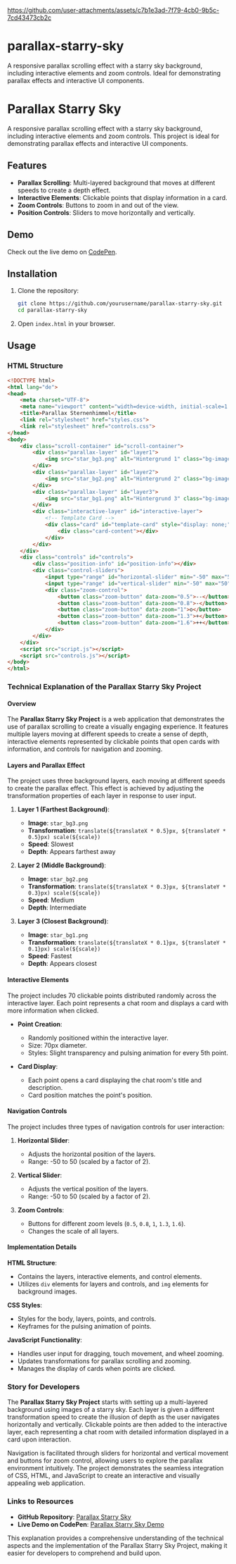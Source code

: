 

https://github.com/user-attachments/assets/c7b1e3ad-7f79-4cb0-9b5c-7cd43473cb2c

# parallax-starry-sky
A responsive parallax scrolling effect with a starry sky background, including interactive elements and zoom controls. Ideal for demonstrating parallax effects and interactive UI components.

# Parallax Starry Sky

A responsive parallax scrolling effect with a starry sky background, including interactive elements and zoom controls. This project is ideal for demonstrating parallax effects and interactive UI components.

## Features

- **Parallax Scrolling**: Multi-layered background that moves at different speeds to create a depth effect.
- **Interactive Elements**: Clickable points that display information in a card.
- **Zoom Controls**: Buttons to zoom in and out of the view.
- **Position Controls**: Sliders to move horizontally and vertically.

## Demo

Check out the live demo on [CodePen](https://codepen.io/ogerly/pen/yLdNvWv).

## Installation

1. Clone the repository:
    ```sh
    git clone https://github.com/yourusername/parallax-starry-sky.git
    cd parallax-starry-sky
    ```

2. Open `index.html` in your browser.

## Usage

### HTML Structure

```html
<!DOCTYPE html>
<html lang="de">
<head>
    <meta charset="UTF-8">
    <meta name="viewport" content="width=device-width, initial-scale=1.0">
    <title>Parallax Sternenhimmel</title>
    <link rel="stylesheet" href="styles.css">
    <link rel="stylesheet" href="controls.css">
</head>
<body>
    <div class="scroll-container" id="scroll-container">
        <div class="parallax-layer" id="layer1">
            <img src="star_bg3.png" alt="Hintergrund 1" class="bg-image">
        </div>
        <div class="parallax-layer" id="layer2">
            <img src="star_bg2.png" alt="Hintergrund 2" class="bg-image">
        </div>
        <div class="parallax-layer" id="layer3">
            <img src="star_bg1.png" alt="Hintergrund 3" class="bg-image">
        </div>
        <div class="interactive-layer" id="interactive-layer">
            <!-- Template Card -->
            <div class="card" id="template-card" style="display: none;">
                <div class="card-content"></div>
            </div>
        </div>
    </div>
    <div class="controls" id="controls">
        <div class="position-info" id="position-info"></div>
        <div class="control-sliders">
            <input type="range" id="horizontal-slider" min="-50" max="50" step="1" value="0">
            <input type="range" id="vertical-slider" min="-50" max="50" step="1" value="0" orient="vertical">
            <div class="zoom-control">
                <button class="zoom-button" data-zoom="0.5">--</button>
                <button class="zoom-button" data-zoom="0.8">-</button>
                <button class="zoom-button" data-zoom="1">o</button>
                <button class="zoom-button" data-zoom="1.3">+</button>
                <button class="zoom-button" data-zoom="1.6">++</button>
            </div>
        </div>
    </div>
    <script src="script.js"></script>
    <script src="controls.js"></script>
</body>
</html>
```
### Technical Explanation of the Parallax Starry Sky Project

#### Overview

The **Parallax Starry Sky Project** is a web application that demonstrates the use of parallax scrolling to create a visually engaging experience. It features multiple layers moving at different speeds to create a sense of depth, interactive elements represented by clickable points that open cards with information, and controls for navigation and zooming. 

#### Layers and Parallax Effect

The project uses three background layers, each moving at different speeds to create the parallax effect. This effect is achieved by adjusting the transformation properties of each layer in response to user input.

1. **Layer 1 (Farthest Background)**:
   - **Image**: `star_bg3.png`
   - **Transformation**: `translate(${translateX * 0.5}px, ${translateY * 0.5}px) scale(${scale})`
   - **Speed**: Slowest
   - **Depth**: Appears farthest away

2. **Layer 2 (Middle Background)**:
   - **Image**: `star_bg2.png`
   - **Transformation**: `translate(${translateX * 0.3}px, ${translateY * 0.3}px) scale(${scale})`
   - **Speed**: Medium
   - **Depth**: Intermediate

3. **Layer 3 (Closest Background)**:
   - **Image**: `star_bg1.png`
   - **Transformation**: `translate(${translateX * 0.1}px, ${translateY * 0.1}px) scale(${scale})`
   - **Speed**: Fastest
   - **Depth**: Appears closest

#### Interactive Elements

The project includes 70 clickable points distributed randomly across the interactive layer. Each point represents a chat room and displays a card with more information when clicked.

- **Point Creation**:
  - Randomly positioned within the interactive layer.
  - Size: 70px diameter.
  - Styles: Slight transparency and pulsing animation for every 5th point.

- **Card Display**:
  - Each point opens a card displaying the chat room's title and description.
  - Card position matches the point's position.

#### Navigation Controls

The project includes three types of navigation controls for user interaction:

1. **Horizontal Slider**:
   - Adjusts the horizontal position of the layers.
   - Range: -50 to 50 (scaled by a factor of 2).

2. **Vertical Slider**:
   - Adjusts the vertical position of the layers.
   - Range: -50 to 50 (scaled by a factor of 2).

3. **Zoom Controls**:
   - Buttons for different zoom levels (`0.5`, `0.8`, `1`, `1.3`, `1.6`).
   - Changes the scale of all layers.

#### Implementation Details

**HTML Structure**:
- Contains the layers, interactive elements, and control elements.
- Utilizes `div` elements for layers and controls, and `img` elements for background images.

**CSS Styles**:
- Styles for the body, layers, points, and controls.
- Keyframes for the pulsing animation of points.

**JavaScript Functionality**:
- Handles user input for dragging, touch movement, and wheel zooming.
- Updates transformations for parallax scrolling and zooming.
- Manages the display of cards when points are clicked.

### Story for Developers

The **Parallax Starry Sky Project** starts with setting up a multi-layered background using images of a starry sky. Each layer is given a different transformation speed to create the illusion of depth as the user navigates horizontally and vertically. Clickable points are then added to the interactive layer, each representing a chat room with detailed information displayed in a card upon interaction. 

Navigation is facilitated through sliders for horizontal and vertical movement and buttons for zoom control, allowing users to explore the parallax environment intuitively. The project demonstrates the seamless integration of CSS, HTML, and JavaScript to create an interactive and visually appealing web application.

### Links to Resources

- **GitHub Repository**: [Parallax Starry Sky](https://github.com/ogerly/parallax-starry-sky)
- **Live Demo on CodePen**: [Parallax Starry Sky Demo](https://codepen.io/ogerly/pen/yLdNvWv)

This explanation provides a comprehensive understanding of the technical aspects and the implementation of the Parallax Starry Sky Project, making it easier for developers to comprehend and build upon.
